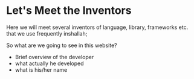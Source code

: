 # Let's Meet the Inventors

Here we will meet several inventors of language, library, frameworks etc. that we use frequently inshallah;

So what are we going to see in this website?
* Brief overview of the developer
* what actually he developed
* what is his/her name
